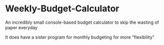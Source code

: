 # Weekly-Budget-Calculator
An incredibly small console-based budget calculator to skip the wasting of paper everyday


It does have a sister program for monthly budgeting for more "flexibility"
